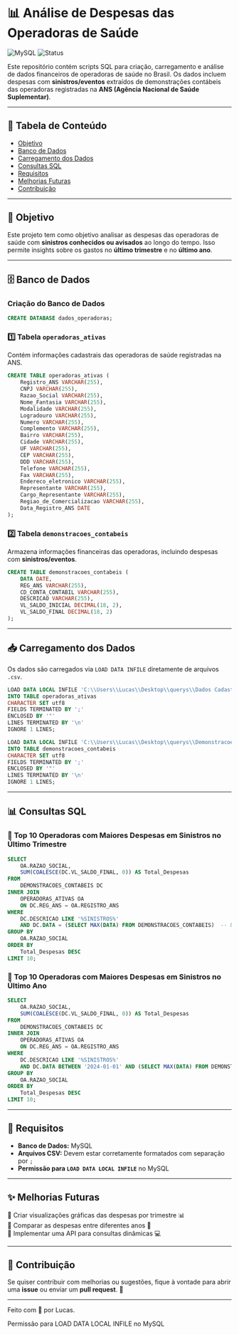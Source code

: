 # 📊 Análise de Despesas das Operadoras de Saúde

![MySQL](https://img.shields.io/badge/MySQL-Database-blue) ![Status](https://img.shields.io/badge/Status-Em%20Desenvolvimento-yellow)

Este repositório contém scripts SQL para criação, carregamento e análise de dados financeiros de operadoras de saúde no Brasil. Os dados incluem despesas com **sinistros/eventos** extraídos de demonstrações contábeis das operadoras registradas na **ANS (Agência Nacional de Saúde Suplementar)**.

---

## 📌 Tabela de Conteúdo
- [Objetivo](#-objetivo)
- [Banco de Dados](#-banco-de-dados)
- [Carregamento dos Dados](#-carregamento-dos-dados)
- [Consultas SQL](#-consultas-sql)
- [Requisitos](#-requisitos)
- [Melhorias Futuras](#-melhorias-futuras)
- [Contribuição](#-contribuição)

---

## 🎯 Objetivo
Este projeto tem como objetivo analisar as despesas das operadoras de saúde com **sinistros conhecidos ou avisados** ao longo do tempo. Isso permite insights sobre os gastos no **último trimestre** e no **último ano**.

---

## 🗄️ Banco de Dados

### **Criação do Banco de Dados**
```sql
CREATE DATABASE dados_operadoras;
```

### **1️⃣ Tabela `operadoras_ativas`**
Contém informações cadastrais das operadoras de saúde registradas na ANS.
```sql
CREATE TABLE operadoras_ativas (
    Registro_ANS VARCHAR(255),
    CNPJ VARCHAR(255),
    Razao_Social VARCHAR(255),
    Nome_Fantasia VARCHAR(255),
    Modalidade VARCHAR(255),
    Logradouro VARCHAR(255),
    Numero VARCHAR(255),
    Complemento VARCHAR(255),
    Bairro VARCHAR(255),
    Cidade VARCHAR(255),
    UF VARCHAR(255),
    CEP VARCHAR(255),
    DDD VARCHAR(255),
    Telefone VARCHAR(255),
    Fax VARCHAR(255),
    Endereco_eletronico VARCHAR(255),
    Representante VARCHAR(255),
    Cargo_Representante VARCHAR(255),
    Regiao_de_Comercializacao VARCHAR(255),
    Data_Registro_ANS DATE
);
```

### **2️⃣ Tabela `demonstracoes_contabeis`**
Armazena informações financeiras das operadoras, incluindo despesas com **sinistros/eventos**.
```sql
CREATE TABLE demonstracoes_contabeis (
    DATA DATE,
    REG_ANS VARCHAR(255),
    CD_CONTA_CONTABIL VARCHAR(255),
    DESCRICAO VARCHAR(255),
    VL_SALDO_INICIAL DECIMAL(18, 2),
    VL_SALDO_FINAL DECIMAL(18, 2)
);
```

---

## 📥 Carregamento dos Dados
Os dados são carregados via `LOAD DATA INFILE` diretamente de arquivos `.csv`.

```sql
LOAD DATA LOCAL INFILE 'C:\\Users\\Lucas\\Desktop\\querys\\Dados Cadastrais Operadoras\\Relatorio_cadop.csv'
INTO TABLE operadoras_ativas
CHARACTER SET utf8
FIELDS TERMINATED BY ';'
ENCLOSED BY '"'
LINES TERMINATED BY '\n'
IGNORE 1 LINES;
```

```sql
LOAD DATA LOCAL INFILE 'C:\\Users\\Lucas\\Desktop\\querys\\Demonstracoes Contabeis\\2024\\4T2024.csv'
INTO TABLE demonstracoes_contabeis
CHARACTER SET utf8
FIELDS TERMINATED BY ';'
ENCLOSED BY '"'
LINES TERMINATED BY '\n'
IGNORE 1 LINES;
```

---

## 📊 Consultas SQL

### 🔹 **Top 10 Operadoras com Maiores Despesas em Sinistros no Último Trimestre**
```sql
SELECT
    OA.RAZAO_SOCIAL,
    SUM(COALESCE(DC.VL_SALDO_FINAL, 0)) AS Total_Despesas
FROM
    DEMONSTRACOES_CONTABEIS DC
INNER JOIN
    OPERADORAS_ATIVAS OA
    ON DC.REG_ANS = OA.REGISTRO_ANS
WHERE
    DC.DESCRICAO LIKE '%SINISTROS%'
    AND DC.DATA = (SELECT MAX(DATA) FROM DEMONSTRACOES_CONTABEIS)  -- Último trimestre disponível
GROUP BY
    OA.RAZAO_SOCIAL
ORDER BY
    Total_Despesas DESC
LIMIT 10;
```

### 🔹 **Top 10 Operadoras com Maiores Despesas em Sinistros no Último Ano**
```sql
SELECT
    OA.RAZAO_SOCIAL,
    SUM(COALESCE(DC.VL_SALDO_FINAL, 0)) AS Total_Despesas
FROM
    DEMONSTRACOES_CONTABEIS DC
INNER JOIN
    OPERADORAS_ATIVAS OA
    ON DC.REG_ANS = OA.REGISTRO_ANS
WHERE
    DC.DESCRICAO LIKE '%SINISTROS%'
    AND DC.DATA BETWEEN '2024-01-01' AND (SELECT MAX(DATA) FROM DEMONSTRACOES_CONTABEIS)
GROUP BY
    OA.RAZAO_SOCIAL
ORDER BY
    Total_Despesas DESC
LIMIT 10;
```

---

## 📌 Requisitos
- **Banco de Dados:** MySQL
- **Arquivos CSV:** Devem estar corretamente formatados com separação por `;`
- **Permissão para `LOAD DATA LOCAL INFILE`** no MySQL

---

## ✨ Melhorias Futuras
🔹 Criar visualizações gráficas das despesas por trimestre 📊  
🔹 Comparar as despesas entre diferentes anos 📆  
🔹 Implementar uma API para consultas dinâmicas 💻  

---

## 📩 Contribuição
Se quiser contribuir com melhorias ou sugestões, fique à vontade para abrir uma **issue** ou enviar um **pull request**. 🚀

---

Feito com 💙 por Lucas.



Permissão para LOAD DATA LOCAL INFILE no MySQL
